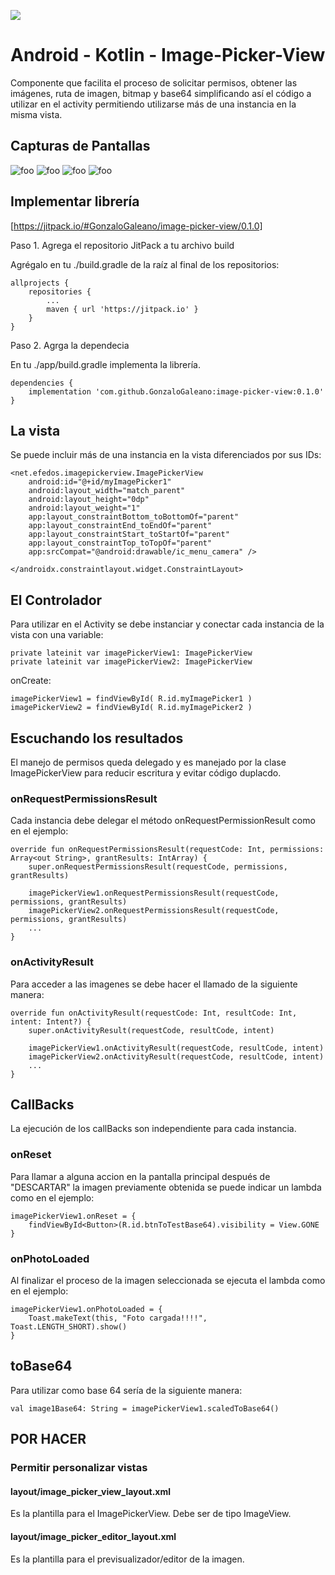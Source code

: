 [![](https://jitpack.io/v/GonzaloGaleano/image-picker-view.svg)](https://jitpack.io/#GonzaloGaleano/image-picker-view)


# Android - Kotlin - Image-Picker-View
Componente que facilita el proceso de solicitar permisos, obtener las imágenes, ruta de imagen, bitmap y base64 simplificando así el código a utilizar en el activity permitiendo utilizarse más de una instancia en la misma vista.

## Capturas de Pantallas

![foo](https://raw.githubusercontent.com/GonzaloGaleano/image-picker-view/master/docs/main_activity.jpeg "Aplicando en MainActivity")
![foo](https://raw.githubusercontent.com/GonzaloGaleano/image-picker-view/master/docs/choose_image_origin.jpeg "Elegir origen de imagen")
![foo](https://raw.githubusercontent.com/GonzaloGaleano/image-picker-view/master/docs/image_zoom_editor.jpeg "Visualizar y editar rotación")
![foo](https://raw.githubusercontent.com/GonzaloGaleano/image-picker-view/master/docs/discart_prompt.jpeg "Preguntar antes de descartar")


## Implementar librería

[https://jitpack.io/#GonzaloGaleano/image-picker-view/0.1.0]

Paso 1. Agrega el repositorio JitPack a tu archivo build

Agrégalo en tu ./build.gradle de la raíz al final de los repositorios:

```
allprojects {
    repositories {
        ...
        maven { url 'https://jitpack.io' }
    }
}
```

Paso 2. Agrga la dependecia

En tu ./app/build.gradle implementa la librería.

```
dependencies {
    implementation 'com.github.GonzaloGaleano:image-picker-view:0.1.0'
}
```

## La vista

Se puede incluir más de una instancia en la vista diferenciados por sus IDs:

```
<net.efedos.imagepickerview.ImagePickerView
    android:id="@+id/myImagePicker1"
    android:layout_width="match_parent"
    android:layout_height="0dp"
    android:layout_weight="1"
    app:layout_constraintBottom_toBottomOf="parent"
    app:layout_constraintEnd_toEndOf="parent"
    app:layout_constraintStart_toStartOf="parent"
    app:layout_constraintTop_toTopOf="parent"
    app:srcCompat="@android:drawable/ic_menu_camera" />

</androidx.constraintlayout.widget.ConstraintLayout>
```


## El Controlador

Para utilizar en el Activity se debe instanciar y conectar cada instancia de la vista con una variable:

```
private lateinit var imagePickerView1: ImagePickerView
private lateinit var imagePickerView2: ImagePickerView
```

onCreate:

```
imagePickerView1 = findViewById( R.id.myImagePicker1 )
imagePickerView2 = findViewById( R.id.myImagePicker2 )
```

## Escuchando los resultados

El manejo de permisos queda delegado y es manejado por la clase ImagePickerView para reducir escritura y evitar código duplacdo.

### onRequestPermissionsResult

Cada instancia debe delegar el método onRequestPermissionResult como en el ejemplo:

```
override fun onRequestPermissionsResult(requestCode: Int, permissions: Array<out String>, grantResults: IntArray) {
    super.onRequestPermissionsResult(requestCode, permissions, grantResults)
    
    imagePickerView1.onRequestPermissionsResult(requestCode, permissions, grantResults)
    imagePickerView2.onRequestPermissionsResult(requestCode, permissions, grantResults)
    ...
}
```

### onActivityResult

Para acceder a las imagenes se debe hacer el llamado de la siguiente manera:

```
override fun onActivityResult(requestCode: Int, resultCode: Int, intent: Intent?) {
    super.onActivityResult(requestCode, resultCode, intent)
    
    imagePickerView1.onActivityResult(requestCode, resultCode, intent)
    imagePickerView2.onActivityResult(requestCode, resultCode, intent)
    ...
}
```

## CallBacks

La ejecución de los callBacks son independiente para cada instancia.

### onReset

Para llamar a alguna accion en la pantalla principal después de "DESCARTAR" la imagen previamente obtenida se puede indicar un lambda como en el ejemplo:

```
imagePickerView1.onReset = {
    findViewById<Button>(R.id.btnToTestBase64).visibility = View.GONE
}
```

### onPhotoLoaded

Al finalizar el proceso de la imagen seleccionada se ejecuta el lambda como en el ejemplo:

```
imagePickerView1.onPhotoLoaded = {
    Toast.makeText(this, "Foto cargada!!!!", Toast.LENGTH_SHORT).show()
}
```

## toBase64

Para utilizar como base 64 sería de la siguiente manera:

```
val image1Base64: String = imagePickerView1.scaledToBase64()
```

## POR HACER

### Permitir personalizar vistas

#### layout/image_picker_view_layout.xml

Es la plantilla para el ImagePickerView. Debe ser de tipo ImageView.

#### layout/image_picker_editor_layout.xml

Es la plantilla para el previsualizador/editor de la imagen.
